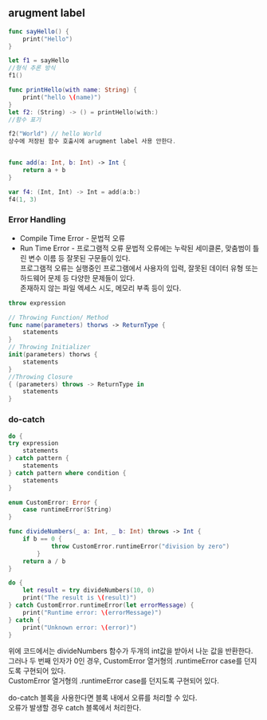 ## arugment label
```swift
func sayHello() {
    print("Hello")
}

let f1 = sayHello
//형식 추론 방식
f1()

func printHello(with name: String) {
    print("hello \(name)")
}
let f2: (String) -> () = printHello(with:)
//함수 표기

f2("World") // hello World
상수에 저장된 함수 호출시에 arugment label 사용 안한다.


func add(a: Int, b: Int) -> Int {
    return a + b
}

var f4: (Int, Int) -> Int = add(a:b:)
f4(1, 3)
```
### Error Handling
- Compile Time Error - 문법적 오류
- Run Time Error - 프로그램적 오류
문법적 오류에는 누락된 세미클론, 맞춤범이 틀린 변수 이름 등 잘못된 구문들이 있다.<br>
프로그램적 오류는 실행중인 프로그램에서 사용자의 입력, 잘못된 데이터 유형 또는 하드웨어 문제 등 다양한 문제들이 있다.<br>
존재하지 않는 파일 엑세스 시도, 메모리 부족 등이 있다.<br>

```swift
throw expression

// Throwing Function/ Method
func name(parameters) thorws -> ReturnType {
    statements
}
// Throwing Initializer
init(parameters) thorws {
    statements
}
//Throwing Closure
{ (parameters) throws -> ReturnType in
    statements
}
```
### do-catch
```swift
do {
try expression
    statements
} catch pattern {
    statements
} catch pattern where condition {
    statements
}
```

```swift
enum CustomError: Error {
    case runtimeError(String)
}

func divideNumbers(_ a: Int, _ b: Int) throws -> Int {
    if b == 0 {
            throw CustomError.runtimeError("division by zero")
        }
    return a / b
}

do {
    let result = try divideNumbers(10, 0)
    print("The result is \(result)")
} catch CustomError.runtimeError(let errorMessage) {
    print("Runtime error: \(errorMessage)")
} catch {
    print("Unknown error: \(error)")
}
```
위에 코드에서는 divideNumbers 함수가 두개의 int값을 받아서 나눈 값을 반환한다. 그러나 두 번째 인자가 0인 경우,
CustomError 열거형의 .runtimeError case를 던지도록 구현되어 있다.<br>
CustomError 열거형의 .runtimeError case를 던지도록 구현되어 있다.<br>

do-catch 블록을 사용한다면 블록 내에서 오류를 처리할 수 있다.<br>
오류가 발생할 경우 catch 블록에서 처리한다.
